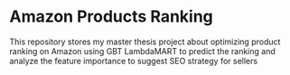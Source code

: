 # Amazon Products Ranking
This repository stores my master thesis project about optimizing product ranking on Amazon using GBT LambdaMART to predict the ranking and analyze the feature importance to suggest SEO strategy for sellers
